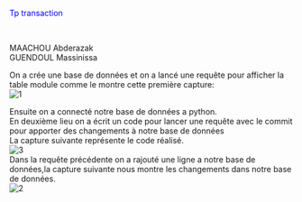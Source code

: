 
<p style="color: blue;"> Tp transaction</p> <br>

MAACHOU Abderazak <br>
GUENDOUL Massinissa <br>

On a crée une base de données et on a lancé une requête pour afficher la table module comme le montre cette première capture:<br>
![1](https://user-images.githubusercontent.com/75087496/100525626-95b4c280-31c2-11eb-9282-1d6063ab289a.PNG) <br>

Ensuite on a connecté notre base de données a python. <br>
En deuxième lieu on a écrit un code pour lancer une requête avec le commit pour apporter des changements à notre base de données <br>
La capture suivante représente le code réalisé.<br>
![3](https://user-images.githubusercontent.com/75087496/100525959-b716ae00-31c4-11eb-9b1a-c1107a73aaa9.PNG) <br>
Dans la requête précédente on a rajouté une ligne a notre base de données,la capture suivante nous montre les changements dans notre base de données. <br>
![2](https://user-images.githubusercontent.com/75087496/100526001-53d94b80-31c5-11eb-91f6-6779f9e733fc.PNG)<br>

